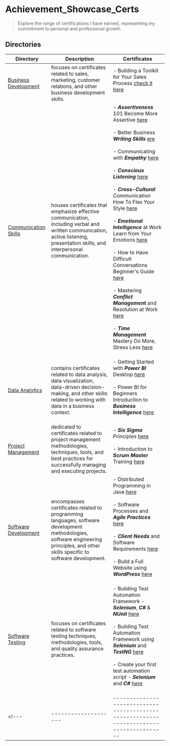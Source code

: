 # Achievement_Showcase_Certs
> Explore the range of certifications I have earned, 
> representing my commitment to personal and professional growth.



## Directories
| Directory                  | Description                     | Certificates                                                                                                                                 |
| -------------------------  | ------------------------------- | -------------------------------------------------------------------------------------------------------------------------------------------- |
| [Business Development](https://github.com/pie972/Achievement_Showcase_Certs/tree/main/Business_Development)    | focuses on certificates related to sales, marketing, customer relations, and other business development skills. | - Building a Toolkit for Your Sales Process [check it here](https://github.com/pie972/Achievement_Showcase_Certs/blob/main/Business_Development/Building%20a%20Toolkit%20for%20Your%20Sales%20Process.pdf) <br /><br /> |
| [Communication Skills](https://github.com/pie972/Achievement_Showcase_Certs/tree/main/Communication_Skills)    | houses certificates that emphasize effective communication, including verbal and written communication, active listening, presentation skills, and interpersonal communication. | - ***Assertiveness*** 101 Become More Assertive [here](https://github.com/pie972/Achievement_Showcase_Certs/blob/main/Communication_Skills/Assertiveness%20101%20Become%20More%20Assertive.pdf) <br /><br /> - Better Business ***Writing Skills*** [ere](https://github.com/pie972/Achievement_Showcase_Certs/blob/main/Communication_Skills/Better%20Business%20Writing%20Skills.pdf) <br /><br /> - Communicating with ***Empathy*** [here](https://github.com/pie972/Achievement_Showcase_Certs/blob/main/Communication_Skills/Communicating%20with%20Empathy%20(NASBA%20CPE%20credit).pdf) <br /><br /> - ***Conscious Listening*** [here](https://github.com/pie972/Achievement_Showcase_Certs/blob/main/Communication_Skills/Conscious%20Listening.pdf) <br /><br /> - ***Cross-Cultural*** Communication How To Flex Your Style [here](https://github.com/pie972/Achievement_Showcase_Certs/blob/main/Communication_Skills/Cross-Cultural%20Communication%20How%20To%20Flex%20Your%20Style%20(NASBA%20CPE%20credit).pdf) <br /><br /> - ***Emotional Intelligence*** at Work Learn from Your Emotions [here](https://github.com/pie972/Achievement_Showcase_Certs/blob/main/Communication_Skills/Emotional%20Intelligence%20at%20Work%20Learn%20from%20Your%20Emotions%20(NASBA%20CPE%20credit).pdf) <br /><br /> - How to Have Difficult Conversations Beginner's Guide [here](https://github.com/pie972/Achievement_Showcase_Certs/blob/main/Communication_Skills/How%20to%20Have%20Difficult%20Conversations%20Beginner's%20Guide.pdf) <br /><br /> - Mastering ***Conflict Management*** and Resolution at Work [here](https://github.com/pie972/Achievement_Showcase_Certs/blob/main/Communication_Skills/Mastering%20Conflict%20Management%20and%20Resolution%20at%20Work%20(NASBA%20CPE%20credit).pdf) <br /><br /> - ***Time Management*** Mastery Do More, Stress Less [here](https://github.com/pie972/Achievement_Showcase_Certs/blob/main/Communication_Skills/Time%20Management%20Mastery%20Do%20More%2C%20Stress%20Less%20(NASBA%20CPE%20credit).pdf) <br /><br /> |
| [Data Analytics](https://github.com/pie972/Achievement_Showcase_Certs/tree/main/Data_Analytics)    | contains certificates related to data analysis, data visualization, data-driven decision-making, and other skills related to working with data in a business context. | - Getting Started with ***Power BI*** Desktop [here](https://github.com/pie972/Achievement_Showcase_Certs/blob/main/Data_Analytics/Getting%20Started%20with%20Power%20BI%20Desktop.pdf) <br /><br /> - Power BI for Beginners Introduction to ***Business Intelligence*** [here](https://github.com/pie972/Achievement_Showcase_Certs/blob/main/Data_Analytics/Power%20BI%20for%20Beginners%20Introduction%20to%20Business%20Intelligence.pdf) <br /><br /> |
| [Project Management](https://github.com/pie972/Achievement_Showcase_Certs/tree/main/Project_Management)    | dedicated to certificates related to project management methodologies, techniques, tools, and best practices for successfully managing and executing projects. | - ***Six Sigma*** Principles [here](https://github.com/pie972/Achievement_Showcase_Certs/blob/main/Project_Management/Six%20Sigma%20Principles.pdf) <br /><br /> - Introduction to ***Scrum Master*** Training [here](https://github.com/pie972/Achievement_Showcase_Certs/blob/main/Project_Management/Introduction%20to%20Scrum%20Master%20Training.pdf) <br /><br /> |
| [Software Development](https://github.com/pie972/Achievement_Showcase_Certs/tree/main/Software_Development)    | encompasses certificates related to programming languages, software development methodologies, software engineering principles, and other skills specific to software development. | - Distributed Programming in Java [here](https://github.com/pie972/Achievement_Showcase_Certs/blob/main/Software_Development/Distributed%20Programming%20in%20Java.pdf) <br /><br /> - Software Processes and ***Agile Practices*** [here](https://github.com/pie972/Achievement_Showcase_Certs/blob/main/Software_Development/Software%20Processes%20and%20Agile%20Practices.pdf) <br /><br /> - ***Client Needs*** and Software Requirements [here](https://github.com/pie972/Achievement_Showcase_Certs/blob/main/Software_Development/Client%20Needs%20and%20Software%20Requirements.pdf) <br /><br /> - Build a Full Website using ***WordPress*** [here](https://github.com/pie972/Achievement_Showcase_Certs/blob/main/Software_Development/Build%20a%20Full%20Website%20using%20WordPress.pdf) <br /><br /> |
| [Software Testing](https://github.com/pie972/Achievement_Showcase_Certs/tree/main/Software_Testing)    | focuses on certificates related to software testing techniques, methodologies, tools, and quality assurance practices. | - Building Test Automation Framework - ***Selenium***, ***C#*** & ***NUnit*** [here](https://github.com/pie972/Achievement_Showcase_Certs/blob/main/Software_Testing/Building%20Test%20Automation%20Framework%20-%20Selenium%2C%20C%23%20%26%20NUnit.pdf) <br /><br /> - Building Test Automation Framework using ***Selenium*** and ***TestNG*** [here](https://github.com/pie972/Achievement_Showcase_Certs/blob/main/Software_Testing/Building%20Test%20Automation%20Framework%20using%20Selenium%20and%20TestNG.pdf) <br /><br /> - Create your first test automation script - ***Selenium*** and ***C#*** [here](https://github.com/pie972/Achievement_Showcase_Certs/blob/main/Software_Testing/Create%20your%20first%20test%20automation%20script%20-%20Selenium%20and%20C%23.pdf) <br /><br /> |
<!--- | --------------------  | -------------------------------------------------------------------------------------- | ------------------------------------ |--->
